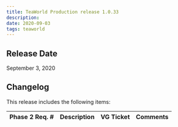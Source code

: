 ```yaml
---
title: TeaWorld Production release 1.0.33
description:
date: 2020-09-03
tags: teaworld
---
```

## Release Date

September 3, 2020

## Changelog

This release includes the following items:

| Phase 2 Req. # | Description | VG Ticket | Comments |
|---|---|---|---|
